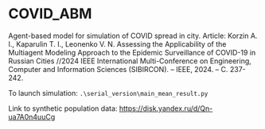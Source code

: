 # COVID_ABM
Agent-based model for simulation of COVID spread in city. 
Article: 
Korzin A. I., Kaparulin T. I., Leonenko V. N. Assessing the Applicability of the Multiagent Modeling Approach to the Epidemic Surveillance of COVID-19 in Russian Cities //2024 IEEE International Multi-Conference on Engineering, Computer and Information Sciences (SIBIRCON). – IEEE, 2024. – С. 237-242.

To launch simulation: `.\serial_version\main_mean_result.py`

Link to synthetic population data: https://disk.yandex.ru/d/Qn-ua7A0n4uuCg
